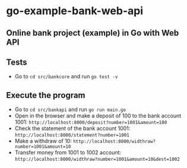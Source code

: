 # go-example-bank-web-api

## Online bank project (example) in Go with Web API

## Tests
- Go to `cd src/bankcore` and run `go test -v`

## Execute the program
- Go to `cd src/bankapi` and run `go run main.go`
- Open in the browser and make a deposit of 100 to the bank account 1001: `http://localhost:8000/deposit?number=1001&amount=100`
- Check the statement of the bank account 1001: `http://localhost:8000/statement?number=1001`
- Make a withdraw of 10: `http://localhost:8000/widthraw?number=1001&amount=10`
- Transfer money from 1001 to 1002 account: `http://localhost:8000/widthraw?number=1001&amount=10&dest=1002`
